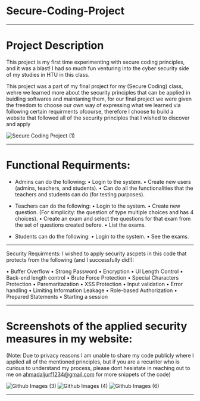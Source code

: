 # Secure-Coding-Project
_____________________________________________________

# Project Description
This project is my first time experimenting with secure coding principles, and it was a blast! I had so much fun venturing into the cyber security side of my studies in HTU in this class.

This project was a part of my final project for my (Secure Coding) class, wehre we learned more about the security principles that can be applied in buidling softwares and maintaning them, for our final project we were given the freedom to choose our own way of expressing what we learned via following certain requirments ofcourse, therefore I choose to build a website that followed all of the security principles that I wished to discover and apply

![Secure Coding Project (1)](https://user-images.githubusercontent.com/95411800/218384346-3cf39a20-de2c-496d-a094-584d3144ead6.png)

_____________________________________________________

# Functional Requirments:
- Admins can do the following:
•	Login to the system. 
•	Create new users (admins, teachers, and students).
•	Can do all the functionalities that the teachers and students can do (for testing purposes).

- Teachers can do the following:
•	Login to the system.
•	Create new question. (For simplicity: the question of type multiple choices and has 4 choices).
•	Create an exam and select the questions for that exam from the set of questions created before.
•	List the exams.

- Students can do the following:
•	Login to the system.
•	See the exams. 

_____________________________________________________

Security Requirments:
I wished to apply security ascpets in this code that protects from the following (and I successfully did!):

•	Buffer Overflow
•	Strong Password
•	Encryption
•	UI Length Control
•	Back-end length control
•	Brute Force Protection
•	Special Characters Protection
•	Paremaritazation
•	XSS Protection
•	Input validation 
•	Error handling
•	Limiting Information Leakage
•	Role-based Authorization
•	Prepared Statements
• Starting a session

_____________________________________________________

# Screenshots of the applied security measures in my website:
(Note: Due to privacy reasons I am unable to share my code publicly where I applied all of the mentioned principles, but if you are a recuriter who is curious to understand my process, please dont hesistate in reaching out to me on ahmadaljurf1234@gmail.com for more snippets of the code)

![Github Images (3)](https://user-images.githubusercontent.com/95411800/218391277-e53daacc-d6b7-4fb8-ba4a-2695fdd7d289.png)
![Github Images (4)](https://user-images.githubusercontent.com/95411800/218391287-71ab2ccb-48a0-43fa-8313-5a91ed583774.png)
![Github Images (6)](https://user-images.githubusercontent.com/95411800/218391661-60c4cd84-f56e-4c53-9b54-e188127da9e1.png)

_____________________________________________________

